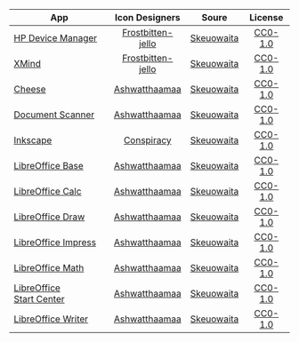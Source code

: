 | App                                                                  | Icon Designers                                            | Soure                                                         | License                                   |
| -------------------------------------------------------------------- |:---------------------------------------------------------:|:-------------------------------------------------------------:|:-----------------------------------------:|
| [HP Device Manager](regular/hp_logo.svg)                               | [Frostbitten-jello](https://github.com/Frostbitten-jello) | [Skeuowaita](https://github.com/Frostbitten-jello/Skeuowaita) | [CC0-1.0](licenses/Skeuowaita/CC0-1.0.md) |
| [XMind](regular/net.xmind.XMind.svg)                                   | [Frostbitten-jello](https://github.com/Frostbitten-jello) | [Skeuowaita](https://github.com/Frostbitten-jello/Skeuowaita) | [CC0-1.0](licenses/Skeuowaita/CC0-1.0.md) |
| [Cheese](regular/org.gnome.Cheese.svg)                                 | [Ashwatthaamaa](https://github.com/Ashwatthaamaa)         | [Skeuowaita](https://github.com/Frostbitten-jello/Skeuowaita) | [CC0-1.0](licenses/Skeuowaita/CC0-1.0.md) |
| [Document Scanner](regular/org.gnome.SimpleScan.svg)                   | [Ashwatthaamaa](https://github.com/Ashwatthaamaa)         | [Skeuowaita](https://github.com/Frostbitten-jello/Skeuowaita) | [CC0-1.0](licenses/Skeuowaita/CC0-1.0.md) |
| [Inkscape](regular/org.inkscape.Inkscape.svg)                          | [Conspiracy](mailto:sanket.kumbhar.34@pm.me)              | [Skeuowaita](https://github.com/Frostbitten-jello/Skeuowaita) | [CC0-1.0](licenses/Skeuowaita/CC0-1.0.md) |
| [LibreOffice Base](regular/org.libreoffice.LibreOffice.base.svg)       | [Ashwatthaamaa](https://github.com/Ashwatthaamaa)         | [Skeuowaita](https://github.com/Frostbitten-jello/Skeuowaita) | [CC0-1.0](licenses/Skeuowaita/CC0-1.0.md) |
| [LibreOffice Calc](regular/org.libreoffice.LibreOffice.calc.svg)       | [Ashwatthaamaa](https://github.com/Ashwatthaamaa)         | [Skeuowaita](https://github.com/Frostbitten-jello/Skeuowaita) | [CC0-1.0](licenses/Skeuowaita/CC0-1.0.md) |
| [LibreOffice Draw](regular/org.libreoffice.LibreOffice.draw.svg)       | [Ashwatthaamaa](https://github.com/Ashwatthaamaa)         | [Skeuowaita](https://github.com/Frostbitten-jello/Skeuowaita) | [CC0-1.0](licenses/Skeuowaita/CC0-1.0.md) |
| [LibreOffice Impress](regular/org.libreoffice.LibreOffice.impress.svg) | [Ashwatthaamaa](https://github.com/Ashwatthaamaa)         | [Skeuowaita](https://github.com/Frostbitten-jello/Skeuowaita) | [CC0-1.0](licenses/Skeuowaita/CC0-1.0.md) |
| [LibreOffice Math](regular/org.libreoffice.LibreOffice.math.svg)       | [Ashwatthaamaa](https://github.com/Ashwatthaamaa)         | [Skeuowaita](https://github.com/Frostbitten-jello/Skeuowaita) | [CC0-1.0](licenses/Skeuowaita/CC0-1.0.md) |
| [LibreOffice Start Center](regular/org.libreoffice.LibreOffice.svg)    | [Ashwatthaamaa](https://github.com/Ashwatthaamaa)         | [Skeuowaita](https://github.com/Frostbitten-jello/Skeuowaita) | [CC0-1.0](licenses/Skeuowaita/CC0-1.0.md) |
| [LibreOffice Writer](regular/org.libreoffice.LibreOffice.writer.svg)   | [Ashwatthaamaa](https://github.com/Ashwatthaamaa)         | [Skeuowaita](https://github.com/Frostbitten-jello/Skeuowaita) | [CC0-1.0](licenses/Skeuowaita/CC0-1.0.md) |
